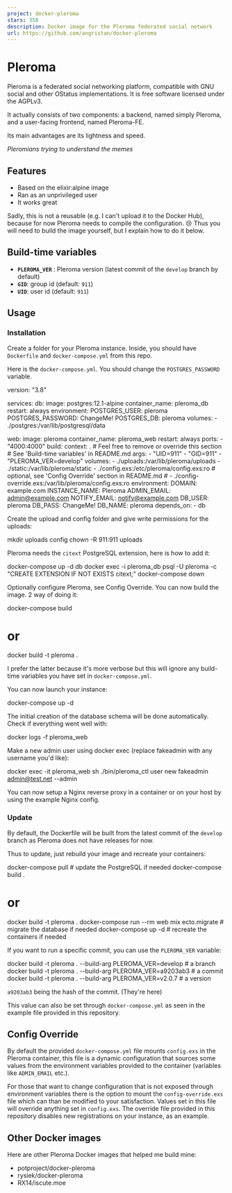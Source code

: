 ```yaml
---
project: docker-pleroma
stars: 358
description: Docker image for the Pleroma federated social network
url: https://github.com/angristan/docker-pleroma
---
```


Pleroma
=======

Pleroma is a federated social networking platform, compatible with GNU social and other OStatus implementations. It is free software licensed under the AGPLv3.

It actually consists of two components: a backend, named simply Pleroma, and a user-facing frontend, named Pleroma-FE.

Its main advantages are its lightness and speed.

_Pleromians trying to understand the memes_

Features
--------

-   Based on the elixir:alpine image
-   Ran as an unprivileged user
-   It works great

Sadly, this is not a reusable (e.g. I can't upload it to the Docker Hub), because for now Pleroma needs to compile the configuration. 😢 Thus you will need to build the image yourself, but I explain how to do it below.

Build-time variables
--------------------

-   **`PLEROMA_VER`** : Pleroma version (latest commit of the `develop` branch by default)
-   **`GID`**: group id (default: `911`)
-   **`UID`**: user id (default: `911`)

Usage
-----

### Installation

Create a folder for your Pleroma instance. Inside, you should have `Dockerfile` and `docker-compose.yml` from this repo.

Here is the `docker-compose.yml`. You should change the `POSTGRES_PASSWORD` variable.

version: "3.8"

services:
  db:
    image: postgres:12.1-alpine
    container\_name: pleroma\_db
    restart: always
    environment:
      POSTGRES\_USER: pleroma
      POSTGRES\_PASSWORD: ChangeMe!
      POSTGRES\_DB: pleroma
    volumes:
      - ./postgres:/var/lib/postgresql/data

  web:
    image: pleroma
    container\_name: pleroma\_web
    restart: always
    ports:
      - "4000:4000"
    build:
      context: .
      # Feel free to remove or override this section
      # See 'Build-time variables' in README.md
      args:
        - "UID=911"
        - "GID=911"
        - "PLEROMA\_VER=develop"
    volumes:
      - ./uploads:/var/lib/pleroma/uploads
      - ./static:/var/lib/pleroma/static
      - ./config.exs:/etc/pleroma/config.exs:ro
      # optional, see 'Config Override' section in README.md
      # - ./config-override.exs:/var/lib/pleroma/config.exs:ro
    environment:
      DOMAIN: example.com
      INSTANCE\_NAME: Pleroma
      ADMIN\_EMAIL: admin@example.com
      NOTIFY\_EMAIL: notify@example.com
      DB\_USER: pleroma
      DB\_PASS: ChangeMe!
      DB\_NAME: pleroma
    depends\_on:
      - db

Create the upload and config folder and give write permissions for the uploads:

mkdir uploads config
chown -R 911:911 uploads

Pleroma needs the `citext` PostgreSQL extension, here is how to add it:

docker-compose up -d db
docker exec -i pleroma\_db psql -U pleroma -c "CREATE EXTENSION IF NOT EXISTS citext;"
docker-compose down

Optionally configure Pleroma, see Config Override. You can now build the image. 2 way of doing it:

docker-compose build
# or
docker build -t pleroma .

I prefer the latter because it's more verbose but this will ignore any build-time variables you have set in `docker-compose.yml`.

You can now launch your instance:

docker-compose up -d

The initial creation of the database schema will be done automatically. Check if everything went well with:

docker logs -f pleroma\_web

Make a new admin user using docker exec (replace fakeadmin with any username you'd like):

docker exec -it pleroma\_web sh ./bin/pleroma\_ctl user new fakeadmin admin@test.net --admin

You can now setup a Nginx reverse proxy in a container or on your host by using the example Nginx config.

### Update

By default, the Dockerfile will be built from the latest commit of the `develop` branch as Pleroma does not have releases for now.

Thus to update, just rebuild your image and recreate your containers:

docker-compose pull # update the PostgreSQL if needed
docker-compose build .
# or
docker build -t pleroma .
docker-compose run --rm web mix ecto.migrate # migrate the database if needed
docker-compose up -d # recreate the containers if needed

If you want to run a specific commit, you can use the `PLEROMA_VER` variable:

docker build -t pleroma . --build-arg PLEROMA\_VER=develop # a branch
docker build -t pleroma . --build-arg PLEROMA\_VER=a9203ab3 # a commit
docker build -t pleroma . --build-arg PLEROMA\_VER=v2.0.7 # a version

`a9203ab3` being the hash of the commit. (They're here)

This value can also be set through `docker-compose.yml` as seen in the example file provided in this repository.

Config Override
---------------

By default the provided `docker-compose.yml` file mounts `config.exs` in the Pleroma container, this file is a dynamic configuration that sources some values from the environment variables provided to the container (variables like `ADMIN_EMAIL` etc.).

For those that want to change configuration that is not exposed through environment variables there is the option to mount the `config-override.exs` file which can than be modified to your satisfaction. Values set in this file will override anything set in `config.exs`. The override file provided in this repository disables new registrations on your instance, as an example.

Other Docker images
-------------------

Here are other Pleroma Docker images that helped me build mine:

-   potproject/docker-pleroma
-   rysiek/docker-pleroma
-   RX14/iscute.moe
